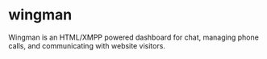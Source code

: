wingman
=======

Wingman is an HTML/XMPP powered dashboard for chat, managing phone calls, and communicating with website visitors.